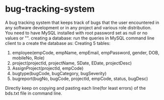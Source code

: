 # bug-tracking-system
A bug tracking system that keeps track of bugs that the user encountered in any software development or in any project and various role distribution.
You need to have MySQL installed with root password set as null or no values or "".
creating a database:
run the queries in MySQL command line client to a create the database as:
Creating 5 tables:
1. employee(empCode, empName, empEmail, empPassword, gender, DOB, mobileNo, Role)
2. project(projectId, projectName, SDate, EDate, projectDesc)
3. AssignProject(projectId, empCode)
4. bugtype(bugCode, bugCategory, bugSeverity)
5. bugreport(bugNo, bugCode, projectId, empCode, status, bugDesc)

Directly keep on copying and pasting each line(for least errors) of the bds.txt file in command line.
